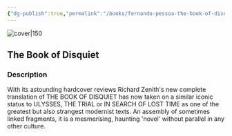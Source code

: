 ```yaml
---
{"dg-publish":true,"permalink":"/books/fernando-pessoa-the-book-of-disquiet/","title":"\"The Book of Disquiet\"","tags":["depression","classic","contemporary","philosophy"]}
---
```




![cover|150](http://books.google.com/books/content?id=9OkayXdgNcgC&printsec=frontcover&img=1&zoom=1&edge=curl&source=gbs_api)

## The Book of Disquiet

### Description

With its astounding hardcover reviews Richard Zenith's new complete translation of THE BOOK OF DISQUIET has now taken on a similar iconic status to ULYSSES, THE TRIAL or IN SEARCH OF LOST TIME as one of the greatest but also strangest modernist texts. An assembly of sometimes linked fragments, it is a mesmerising, haunting 'novel' without parallel in any other culture.
```
